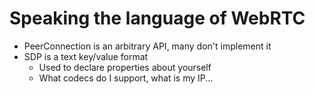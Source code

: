 # Speaking the language of WebRTC
- PeerConnection is an arbitrary API, many don't implement it
- SDP is a text key/value format
  * Used to declare properties about yourself
  * What codecs do I support, what is my IP...

